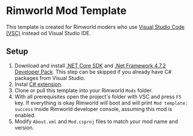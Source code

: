 # Rimworld Mod Template

This template is created for Rimworld moders who use [Visual Studio Code (VSC)](https://code.visualstudio.com/) instead od Visual Studio IDE. 

## Setup
1. Download and install [.NET Core SDK](https://dotnet.microsoft.com/download/dotnet-core) and [.Net Framework 4.7.2 Developer Pack]( https://dotnet.microsoft.com/download/dotnet-framework/net472). This step can be skipped if you already have C# packages from Visual Studio.
2. Instal [C# extension](https://marketplace.visualstudio.com/items?itemName=ms-dotnettools.csharp).
3. Clone or pull this template into your Rimworld `Mods` folder.
4. With all prerequisites open the project's folder with VSC and press `F5` key. If everything is okay Rimworld will boot and will print `Mod template: success` inside Rimworld developer console, assuming this mod is enabled.
5. Modify `About.xml` and `Mod.csproj` files to match your mod name and version.